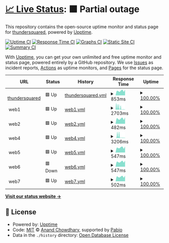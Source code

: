 # [📈 Live Status](https://thundersquared.github.io/upptime): <!--live status--> **🟧 Partial outage**

This repository contains the open-source uptime monitor and status page for [thundersquared](https://thundersquared.com/), powered by [Upptime](https://github.com/upptime/upptime).

[![Uptime CI](https://github.com/thundersquared/upptime/workflows/Uptime%20CI/badge.svg)](https://github.com/thundersquared/upptime/actions?query=workflow%3A%22Uptime+CI%22)
[![Response Time CI](https://github.com/thundersquared/upptime/workflows/Response%20Time%20CI/badge.svg)](https://github.com/thundersquared/upptime/actions?query=workflow%3A%22Response+Time+CI%22)
[![Graphs CI](https://github.com/thundersquared/upptime/workflows/Graphs%20CI/badge.svg)](https://github.com/thundersquared/upptime/actions?query=workflow%3A%22Graphs+CI%22)
[![Static Site CI](https://github.com/thundersquared/upptime/workflows/Static%20Site%20CI/badge.svg)](https://github.com/thundersquared/upptime/actions?query=workflow%3A%22Static+Site+CI%22)
[![Summary CI](https://github.com/thundersquared/upptime/workflows/Summary%20CI/badge.svg)](https://github.com/thundersquared/upptime/actions?query=workflow%3A%22Summary+CI%22)

With [Upptime](https://upptime.js.org), you can get your own unlimited and free uptime monitor and status page, powered entirely by a GitHub repository. We use [Issues](https://github.com/thundersquared/upptime/issues) as incident reports, [Actions](https://github.com/thundersquared/upptime/actions) as uptime monitors, and [Pages](https://thundersquared.github.io/upptime) for the status page.

<!--start: status pages-->
<!-- This summary is generated by Upptime (https://github.com/upptime/upptime) -->
<!-- Do not edit this manually, your changes will be overwritten -->
<!-- prettier-ignore -->
| URL | Status | History | Response Time | Uptime |
| --- | ------ | ------- | ------------- | ------ |
| <img alt="" src="https://icons.duckduckgo.com/ip3/thundersquared.com.ico" height="13"> [thundersquared](https://thundersquared.com/) | 🟩 Up | [thundersquared.yml](https://github.com/thundersquared/upptime/commits/HEAD/history/thundersquared.yml) | <details><summary><img alt="Response time graph" src="./graphs/thundersquared/response-time-week.png" height="20"> 853ms</summary><br><a href="https://thundersquared.github.io/upptime/history/thundersquared"><img alt="Response time 806" src="https://img.shields.io/endpoint?url=https%3A%2F%2Fraw.githubusercontent.com%2Fthundersquared%2Fupptime%2FHEAD%2Fapi%2Fthundersquared%2Fresponse-time.json"></a><br><a href="https://thundersquared.github.io/upptime/history/thundersquared"><img alt="24-hour response time 1042" src="https://img.shields.io/endpoint?url=https%3A%2F%2Fraw.githubusercontent.com%2Fthundersquared%2Fupptime%2FHEAD%2Fapi%2Fthundersquared%2Fresponse-time-day.json"></a><br><a href="https://thundersquared.github.io/upptime/history/thundersquared"><img alt="7-day response time 853" src="https://img.shields.io/endpoint?url=https%3A%2F%2Fraw.githubusercontent.com%2Fthundersquared%2Fupptime%2FHEAD%2Fapi%2Fthundersquared%2Fresponse-time-week.json"></a><br><a href="https://thundersquared.github.io/upptime/history/thundersquared"><img alt="30-day response time 820" src="https://img.shields.io/endpoint?url=https%3A%2F%2Fraw.githubusercontent.com%2Fthundersquared%2Fupptime%2FHEAD%2Fapi%2Fthundersquared%2Fresponse-time-month.json"></a><br><a href="https://thundersquared.github.io/upptime/history/thundersquared"><img alt="1-year response time 806" src="https://img.shields.io/endpoint?url=https%3A%2F%2Fraw.githubusercontent.com%2Fthundersquared%2Fupptime%2FHEAD%2Fapi%2Fthundersquared%2Fresponse-time-year.json"></a></details> | <details><summary><a href="https://thundersquared.github.io/upptime/history/thundersquared">100.00%</a></summary><a href="https://thundersquared.github.io/upptime/history/thundersquared"><img alt="All-time uptime 100.00%" src="https://img.shields.io/endpoint?url=https%3A%2F%2Fraw.githubusercontent.com%2Fthundersquared%2Fupptime%2FHEAD%2Fapi%2Fthundersquared%2Fuptime.json"></a><br><a href="https://thundersquared.github.io/upptime/history/thundersquared"><img alt="24-hour uptime 100.00%" src="https://img.shields.io/endpoint?url=https%3A%2F%2Fraw.githubusercontent.com%2Fthundersquared%2Fupptime%2FHEAD%2Fapi%2Fthundersquared%2Fuptime-day.json"></a><br><a href="https://thundersquared.github.io/upptime/history/thundersquared"><img alt="7-day uptime 100.00%" src="https://img.shields.io/endpoint?url=https%3A%2F%2Fraw.githubusercontent.com%2Fthundersquared%2Fupptime%2FHEAD%2Fapi%2Fthundersquared%2Fuptime-week.json"></a><br><a href="https://thundersquared.github.io/upptime/history/thundersquared"><img alt="30-day uptime 100.00%" src="https://img.shields.io/endpoint?url=https%3A%2F%2Fraw.githubusercontent.com%2Fthundersquared%2Fupptime%2FHEAD%2Fapi%2Fthundersquared%2Fuptime-month.json"></a><br><a href="https://thundersquared.github.io/upptime/history/thundersquared"><img alt="1-year uptime 100.00%" src="https://img.shields.io/endpoint?url=https%3A%2F%2Fraw.githubusercontent.com%2Fthundersquared%2Fupptime%2FHEAD%2Fapi%2Fthundersquared%2Fuptime-year.json"></a></details>
| <img alt="" src="https://icons.duckduckgo.com/ip3/null.ico" height="13"> web1 | 🟩 Up | [web1.yml](https://github.com/thundersquared/upptime/commits/HEAD/history/web1.yml) | <details><summary><img alt="Response time graph" src="./graphs/web1/response-time-week.png" height="20"> 2703ms</summary><br><a href="https://thundersquared.github.io/upptime/history/web1"><img alt="Response time 1791" src="https://img.shields.io/endpoint?url=https%3A%2F%2Fraw.githubusercontent.com%2Fthundersquared%2Fupptime%2FHEAD%2Fapi%2Fweb1%2Fresponse-time.json"></a><br><a href="https://thundersquared.github.io/upptime/history/web1"><img alt="24-hour response time 630" src="https://img.shields.io/endpoint?url=https%3A%2F%2Fraw.githubusercontent.com%2Fthundersquared%2Fupptime%2FHEAD%2Fapi%2Fweb1%2Fresponse-time-day.json"></a><br><a href="https://thundersquared.github.io/upptime/history/web1"><img alt="7-day response time 2703" src="https://img.shields.io/endpoint?url=https%3A%2F%2Fraw.githubusercontent.com%2Fthundersquared%2Fupptime%2FHEAD%2Fapi%2Fweb1%2Fresponse-time-week.json"></a><br><a href="https://thundersquared.github.io/upptime/history/web1"><img alt="30-day response time 2232" src="https://img.shields.io/endpoint?url=https%3A%2F%2Fraw.githubusercontent.com%2Fthundersquared%2Fupptime%2FHEAD%2Fapi%2Fweb1%2Fresponse-time-month.json"></a><br><a href="https://thundersquared.github.io/upptime/history/web1"><img alt="1-year response time 1791" src="https://img.shields.io/endpoint?url=https%3A%2F%2Fraw.githubusercontent.com%2Fthundersquared%2Fupptime%2FHEAD%2Fapi%2Fweb1%2Fresponse-time-year.json"></a></details> | <details><summary><a href="https://thundersquared.github.io/upptime/history/web1">100.00%</a></summary><a href="https://thundersquared.github.io/upptime/history/web1"><img alt="All-time uptime 100.00%" src="https://img.shields.io/endpoint?url=https%3A%2F%2Fraw.githubusercontent.com%2Fthundersquared%2Fupptime%2FHEAD%2Fapi%2Fweb1%2Fuptime.json"></a><br><a href="https://thundersquared.github.io/upptime/history/web1"><img alt="24-hour uptime 100.00%" src="https://img.shields.io/endpoint?url=https%3A%2F%2Fraw.githubusercontent.com%2Fthundersquared%2Fupptime%2FHEAD%2Fapi%2Fweb1%2Fuptime-day.json"></a><br><a href="https://thundersquared.github.io/upptime/history/web1"><img alt="7-day uptime 100.00%" src="https://img.shields.io/endpoint?url=https%3A%2F%2Fraw.githubusercontent.com%2Fthundersquared%2Fupptime%2FHEAD%2Fapi%2Fweb1%2Fuptime-week.json"></a><br><a href="https://thundersquared.github.io/upptime/history/web1"><img alt="30-day uptime 100.00%" src="https://img.shields.io/endpoint?url=https%3A%2F%2Fraw.githubusercontent.com%2Fthundersquared%2Fupptime%2FHEAD%2Fapi%2Fweb1%2Fuptime-month.json"></a><br><a href="https://thundersquared.github.io/upptime/history/web1"><img alt="1-year uptime 100.00%" src="https://img.shields.io/endpoint?url=https%3A%2F%2Fraw.githubusercontent.com%2Fthundersquared%2Fupptime%2FHEAD%2Fapi%2Fweb1%2Fuptime-year.json"></a></details>
| <img alt="" src="https://icons.duckduckgo.com/ip3/null.ico" height="13"> web2 | 🟩 Up | [web2.yml](https://github.com/thundersquared/upptime/commits/HEAD/history/web2.yml) | <details><summary><img alt="Response time graph" src="./graphs/web2/response-time-week.png" height="20"> 482ms</summary><br><a href="https://thundersquared.github.io/upptime/history/web2"><img alt="Response time 498" src="https://img.shields.io/endpoint?url=https%3A%2F%2Fraw.githubusercontent.com%2Fthundersquared%2Fupptime%2FHEAD%2Fapi%2Fweb2%2Fresponse-time.json"></a><br><a href="https://thundersquared.github.io/upptime/history/web2"><img alt="24-hour response time 584" src="https://img.shields.io/endpoint?url=https%3A%2F%2Fraw.githubusercontent.com%2Fthundersquared%2Fupptime%2FHEAD%2Fapi%2Fweb2%2Fresponse-time-day.json"></a><br><a href="https://thundersquared.github.io/upptime/history/web2"><img alt="7-day response time 482" src="https://img.shields.io/endpoint?url=https%3A%2F%2Fraw.githubusercontent.com%2Fthundersquared%2Fupptime%2FHEAD%2Fapi%2Fweb2%2Fresponse-time-week.json"></a><br><a href="https://thundersquared.github.io/upptime/history/web2"><img alt="30-day response time 489" src="https://img.shields.io/endpoint?url=https%3A%2F%2Fraw.githubusercontent.com%2Fthundersquared%2Fupptime%2FHEAD%2Fapi%2Fweb2%2Fresponse-time-month.json"></a><br><a href="https://thundersquared.github.io/upptime/history/web2"><img alt="1-year response time 498" src="https://img.shields.io/endpoint?url=https%3A%2F%2Fraw.githubusercontent.com%2Fthundersquared%2Fupptime%2FHEAD%2Fapi%2Fweb2%2Fresponse-time-year.json"></a></details> | <details><summary><a href="https://thundersquared.github.io/upptime/history/web2">100.00%</a></summary><a href="https://thundersquared.github.io/upptime/history/web2"><img alt="All-time uptime 100.00%" src="https://img.shields.io/endpoint?url=https%3A%2F%2Fraw.githubusercontent.com%2Fthundersquared%2Fupptime%2FHEAD%2Fapi%2Fweb2%2Fuptime.json"></a><br><a href="https://thundersquared.github.io/upptime/history/web2"><img alt="24-hour uptime 100.00%" src="https://img.shields.io/endpoint?url=https%3A%2F%2Fraw.githubusercontent.com%2Fthundersquared%2Fupptime%2FHEAD%2Fapi%2Fweb2%2Fuptime-day.json"></a><br><a href="https://thundersquared.github.io/upptime/history/web2"><img alt="7-day uptime 100.00%" src="https://img.shields.io/endpoint?url=https%3A%2F%2Fraw.githubusercontent.com%2Fthundersquared%2Fupptime%2FHEAD%2Fapi%2Fweb2%2Fuptime-week.json"></a><br><a href="https://thundersquared.github.io/upptime/history/web2"><img alt="30-day uptime 100.00%" src="https://img.shields.io/endpoint?url=https%3A%2F%2Fraw.githubusercontent.com%2Fthundersquared%2Fupptime%2FHEAD%2Fapi%2Fweb2%2Fuptime-month.json"></a><br><a href="https://thundersquared.github.io/upptime/history/web2"><img alt="1-year uptime 100.00%" src="https://img.shields.io/endpoint?url=https%3A%2F%2Fraw.githubusercontent.com%2Fthundersquared%2Fupptime%2FHEAD%2Fapi%2Fweb2%2Fuptime-year.json"></a></details>
| <img alt="" src="https://icons.duckduckgo.com/ip3/null.ico" height="13"> web4 | 🟩 Up | [web4.yml](https://github.com/thundersquared/upptime/commits/HEAD/history/web4.yml) | <details><summary><img alt="Response time graph" src="./graphs/web4/response-time-week.png" height="20"> 3206ms</summary><br><a href="https://thundersquared.github.io/upptime/history/web4"><img alt="Response time 1128" src="https://img.shields.io/endpoint?url=https%3A%2F%2Fraw.githubusercontent.com%2Fthundersquared%2Fupptime%2FHEAD%2Fapi%2Fweb4%2Fresponse-time.json"></a><br><a href="https://thundersquared.github.io/upptime/history/web4"><img alt="24-hour response time 618" src="https://img.shields.io/endpoint?url=https%3A%2F%2Fraw.githubusercontent.com%2Fthundersquared%2Fupptime%2FHEAD%2Fapi%2Fweb4%2Fresponse-time-day.json"></a><br><a href="https://thundersquared.github.io/upptime/history/web4"><img alt="7-day response time 3206" src="https://img.shields.io/endpoint?url=https%3A%2F%2Fraw.githubusercontent.com%2Fthundersquared%2Fupptime%2FHEAD%2Fapi%2Fweb4%2Fresponse-time-week.json"></a><br><a href="https://thundersquared.github.io/upptime/history/web4"><img alt="30-day response time 1390" src="https://img.shields.io/endpoint?url=https%3A%2F%2Fraw.githubusercontent.com%2Fthundersquared%2Fupptime%2FHEAD%2Fapi%2Fweb4%2Fresponse-time-month.json"></a><br><a href="https://thundersquared.github.io/upptime/history/web4"><img alt="1-year response time 1128" src="https://img.shields.io/endpoint?url=https%3A%2F%2Fraw.githubusercontent.com%2Fthundersquared%2Fupptime%2FHEAD%2Fapi%2Fweb4%2Fresponse-time-year.json"></a></details> | <details><summary><a href="https://thundersquared.github.io/upptime/history/web4">100.00%</a></summary><a href="https://thundersquared.github.io/upptime/history/web4"><img alt="All-time uptime 100.00%" src="https://img.shields.io/endpoint?url=https%3A%2F%2Fraw.githubusercontent.com%2Fthundersquared%2Fupptime%2FHEAD%2Fapi%2Fweb4%2Fuptime.json"></a><br><a href="https://thundersquared.github.io/upptime/history/web4"><img alt="24-hour uptime 100.00%" src="https://img.shields.io/endpoint?url=https%3A%2F%2Fraw.githubusercontent.com%2Fthundersquared%2Fupptime%2FHEAD%2Fapi%2Fweb4%2Fuptime-day.json"></a><br><a href="https://thundersquared.github.io/upptime/history/web4"><img alt="7-day uptime 100.00%" src="https://img.shields.io/endpoint?url=https%3A%2F%2Fraw.githubusercontent.com%2Fthundersquared%2Fupptime%2FHEAD%2Fapi%2Fweb4%2Fuptime-week.json"></a><br><a href="https://thundersquared.github.io/upptime/history/web4"><img alt="30-day uptime 100.00%" src="https://img.shields.io/endpoint?url=https%3A%2F%2Fraw.githubusercontent.com%2Fthundersquared%2Fupptime%2FHEAD%2Fapi%2Fweb4%2Fuptime-month.json"></a><br><a href="https://thundersquared.github.io/upptime/history/web4"><img alt="1-year uptime 100.00%" src="https://img.shields.io/endpoint?url=https%3A%2F%2Fraw.githubusercontent.com%2Fthundersquared%2Fupptime%2FHEAD%2Fapi%2Fweb4%2Fuptime-year.json"></a></details>
| <img alt="" src="https://icons.duckduckgo.com/ip3/null.ico" height="13"> web5 | 🟩 Up | [web5.yml](https://github.com/thundersquared/upptime/commits/HEAD/history/web5.yml) | <details><summary><img alt="Response time graph" src="./graphs/web5/response-time-week.png" height="20"> 547ms</summary><br><a href="https://thundersquared.github.io/upptime/history/web5"><img alt="Response time 524" src="https://img.shields.io/endpoint?url=https%3A%2F%2Fraw.githubusercontent.com%2Fthundersquared%2Fupptime%2FHEAD%2Fapi%2Fweb5%2Fresponse-time.json"></a><br><a href="https://thundersquared.github.io/upptime/history/web5"><img alt="24-hour response time 664" src="https://img.shields.io/endpoint?url=https%3A%2F%2Fraw.githubusercontent.com%2Fthundersquared%2Fupptime%2FHEAD%2Fapi%2Fweb5%2Fresponse-time-day.json"></a><br><a href="https://thundersquared.github.io/upptime/history/web5"><img alt="7-day response time 547" src="https://img.shields.io/endpoint?url=https%3A%2F%2Fraw.githubusercontent.com%2Fthundersquared%2Fupptime%2FHEAD%2Fapi%2Fweb5%2Fresponse-time-week.json"></a><br><a href="https://thundersquared.github.io/upptime/history/web5"><img alt="30-day response time 530" src="https://img.shields.io/endpoint?url=https%3A%2F%2Fraw.githubusercontent.com%2Fthundersquared%2Fupptime%2FHEAD%2Fapi%2Fweb5%2Fresponse-time-month.json"></a><br><a href="https://thundersquared.github.io/upptime/history/web5"><img alt="1-year response time 524" src="https://img.shields.io/endpoint?url=https%3A%2F%2Fraw.githubusercontent.com%2Fthundersquared%2Fupptime%2FHEAD%2Fapi%2Fweb5%2Fresponse-time-year.json"></a></details> | <details><summary><a href="https://thundersquared.github.io/upptime/history/web5">100.00%</a></summary><a href="https://thundersquared.github.io/upptime/history/web5"><img alt="All-time uptime 100.00%" src="https://img.shields.io/endpoint?url=https%3A%2F%2Fraw.githubusercontent.com%2Fthundersquared%2Fupptime%2FHEAD%2Fapi%2Fweb5%2Fuptime.json"></a><br><a href="https://thundersquared.github.io/upptime/history/web5"><img alt="24-hour uptime 100.00%" src="https://img.shields.io/endpoint?url=https%3A%2F%2Fraw.githubusercontent.com%2Fthundersquared%2Fupptime%2FHEAD%2Fapi%2Fweb5%2Fuptime-day.json"></a><br><a href="https://thundersquared.github.io/upptime/history/web5"><img alt="7-day uptime 100.00%" src="https://img.shields.io/endpoint?url=https%3A%2F%2Fraw.githubusercontent.com%2Fthundersquared%2Fupptime%2FHEAD%2Fapi%2Fweb5%2Fuptime-week.json"></a><br><a href="https://thundersquared.github.io/upptime/history/web5"><img alt="30-day uptime 100.00%" src="https://img.shields.io/endpoint?url=https%3A%2F%2Fraw.githubusercontent.com%2Fthundersquared%2Fupptime%2FHEAD%2Fapi%2Fweb5%2Fuptime-month.json"></a><br><a href="https://thundersquared.github.io/upptime/history/web5"><img alt="1-year uptime 100.00%" src="https://img.shields.io/endpoint?url=https%3A%2F%2Fraw.githubusercontent.com%2Fthundersquared%2Fupptime%2FHEAD%2Fapi%2Fweb5%2Fuptime-year.json"></a></details>
| <img alt="" src="https://icons.duckduckgo.com/ip3/null.ico" height="13"> web6 | 🟥 Down | [web6.yml](https://github.com/thundersquared/upptime/commits/HEAD/history/web6.yml) | <details><summary><img alt="Response time graph" src="./graphs/web6/response-time-week.png" height="20"> 547ms</summary><br><a href="https://thundersquared.github.io/upptime/history/web6"><img alt="Response time 536" src="https://img.shields.io/endpoint?url=https%3A%2F%2Fraw.githubusercontent.com%2Fthundersquared%2Fupptime%2FHEAD%2Fapi%2Fweb6%2Fresponse-time.json"></a><br><a href="https://thundersquared.github.io/upptime/history/web6"><img alt="24-hour response time 656" src="https://img.shields.io/endpoint?url=https%3A%2F%2Fraw.githubusercontent.com%2Fthundersquared%2Fupptime%2FHEAD%2Fapi%2Fweb6%2Fresponse-time-day.json"></a><br><a href="https://thundersquared.github.io/upptime/history/web6"><img alt="7-day response time 547" src="https://img.shields.io/endpoint?url=https%3A%2F%2Fraw.githubusercontent.com%2Fthundersquared%2Fupptime%2FHEAD%2Fapi%2Fweb6%2Fresponse-time-week.json"></a><br><a href="https://thundersquared.github.io/upptime/history/web6"><img alt="30-day response time 547" src="https://img.shields.io/endpoint?url=https%3A%2F%2Fraw.githubusercontent.com%2Fthundersquared%2Fupptime%2FHEAD%2Fapi%2Fweb6%2Fresponse-time-month.json"></a><br><a href="https://thundersquared.github.io/upptime/history/web6"><img alt="1-year response time 536" src="https://img.shields.io/endpoint?url=https%3A%2F%2Fraw.githubusercontent.com%2Fthundersquared%2Fupptime%2FHEAD%2Fapi%2Fweb6%2Fresponse-time-year.json"></a></details> | <details><summary><a href="https://thundersquared.github.io/upptime/history/web6">100.00%</a></summary><a href="https://thundersquared.github.io/upptime/history/web6"><img alt="All-time uptime 100.00%" src="https://img.shields.io/endpoint?url=https%3A%2F%2Fraw.githubusercontent.com%2Fthundersquared%2Fupptime%2FHEAD%2Fapi%2Fweb6%2Fuptime.json"></a><br><a href="https://thundersquared.github.io/upptime/history/web6"><img alt="24-hour uptime 100.00%" src="https://img.shields.io/endpoint?url=https%3A%2F%2Fraw.githubusercontent.com%2Fthundersquared%2Fupptime%2FHEAD%2Fapi%2Fweb6%2Fuptime-day.json"></a><br><a href="https://thundersquared.github.io/upptime/history/web6"><img alt="7-day uptime 100.00%" src="https://img.shields.io/endpoint?url=https%3A%2F%2Fraw.githubusercontent.com%2Fthundersquared%2Fupptime%2FHEAD%2Fapi%2Fweb6%2Fuptime-week.json"></a><br><a href="https://thundersquared.github.io/upptime/history/web6"><img alt="30-day uptime 100.00%" src="https://img.shields.io/endpoint?url=https%3A%2F%2Fraw.githubusercontent.com%2Fthundersquared%2Fupptime%2FHEAD%2Fapi%2Fweb6%2Fuptime-month.json"></a><br><a href="https://thundersquared.github.io/upptime/history/web6"><img alt="1-year uptime 100.00%" src="https://img.shields.io/endpoint?url=https%3A%2F%2Fraw.githubusercontent.com%2Fthundersquared%2Fupptime%2FHEAD%2Fapi%2Fweb6%2Fuptime-year.json"></a></details>
| <img alt="" src="https://icons.duckduckgo.com/ip3/null.ico" height="13"> web7 | 🟩 Up | [web7.yml](https://github.com/thundersquared/upptime/commits/HEAD/history/web7.yml) | <details><summary><img alt="Response time graph" src="./graphs/web7/response-time-week.png" height="20"> 502ms</summary><br><a href="https://thundersquared.github.io/upptime/history/web7"><img alt="Response time 499" src="https://img.shields.io/endpoint?url=https%3A%2F%2Fraw.githubusercontent.com%2Fthundersquared%2Fupptime%2FHEAD%2Fapi%2Fweb7%2Fresponse-time.json"></a><br><a href="https://thundersquared.github.io/upptime/history/web7"><img alt="24-hour response time 601" src="https://img.shields.io/endpoint?url=https%3A%2F%2Fraw.githubusercontent.com%2Fthundersquared%2Fupptime%2FHEAD%2Fapi%2Fweb7%2Fresponse-time-day.json"></a><br><a href="https://thundersquared.github.io/upptime/history/web7"><img alt="7-day response time 502" src="https://img.shields.io/endpoint?url=https%3A%2F%2Fraw.githubusercontent.com%2Fthundersquared%2Fupptime%2FHEAD%2Fapi%2Fweb7%2Fresponse-time-week.json"></a><br><a href="https://thundersquared.github.io/upptime/history/web7"><img alt="30-day response time 496" src="https://img.shields.io/endpoint?url=https%3A%2F%2Fraw.githubusercontent.com%2Fthundersquared%2Fupptime%2FHEAD%2Fapi%2Fweb7%2Fresponse-time-month.json"></a><br><a href="https://thundersquared.github.io/upptime/history/web7"><img alt="1-year response time 499" src="https://img.shields.io/endpoint?url=https%3A%2F%2Fraw.githubusercontent.com%2Fthundersquared%2Fupptime%2FHEAD%2Fapi%2Fweb7%2Fresponse-time-year.json"></a></details> | <details><summary><a href="https://thundersquared.github.io/upptime/history/web7">100.00%</a></summary><a href="https://thundersquared.github.io/upptime/history/web7"><img alt="All-time uptime 100.00%" src="https://img.shields.io/endpoint?url=https%3A%2F%2Fraw.githubusercontent.com%2Fthundersquared%2Fupptime%2FHEAD%2Fapi%2Fweb7%2Fuptime.json"></a><br><a href="https://thundersquared.github.io/upptime/history/web7"><img alt="24-hour uptime 100.00%" src="https://img.shields.io/endpoint?url=https%3A%2F%2Fraw.githubusercontent.com%2Fthundersquared%2Fupptime%2FHEAD%2Fapi%2Fweb7%2Fuptime-day.json"></a><br><a href="https://thundersquared.github.io/upptime/history/web7"><img alt="7-day uptime 100.00%" src="https://img.shields.io/endpoint?url=https%3A%2F%2Fraw.githubusercontent.com%2Fthundersquared%2Fupptime%2FHEAD%2Fapi%2Fweb7%2Fuptime-week.json"></a><br><a href="https://thundersquared.github.io/upptime/history/web7"><img alt="30-day uptime 100.00%" src="https://img.shields.io/endpoint?url=https%3A%2F%2Fraw.githubusercontent.com%2Fthundersquared%2Fupptime%2FHEAD%2Fapi%2Fweb7%2Fuptime-month.json"></a><br><a href="https://thundersquared.github.io/upptime/history/web7"><img alt="1-year uptime 100.00%" src="https://img.shields.io/endpoint?url=https%3A%2F%2Fraw.githubusercontent.com%2Fthundersquared%2Fupptime%2FHEAD%2Fapi%2Fweb7%2Fuptime-year.json"></a></details>

<!--end: status pages-->

[**Visit our status website →**](https://thundersquared.github.io/upptime)

## 📄 License

- Powered by: [Upptime](https://github.com/upptime/upptime)
- Code: [MIT](./LICENSE) © [Anand Chowdhary](https://anandchowdhary.com), supported by [Pabio](https://pabio.com)
- Data in the `./history` directory: [Open Database License](https://opendatacommons.org/licenses/odbl/1-0/)
